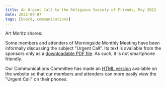 ```yaml
---
title: An Urgent Call to the Religious Society of Friends, May 2022
date: 2022-09-07
tags: [board, communications]
---
```


Art Moritz shares:

Some members and attenders of Morningside Monthly Meeting have been informally discussing the subject "Urgent Call". Its text is available from the sponsors only as a [downloadable PDF file](https://img1.wsimg.com/blobby/go/53cdbcd4-0cda-4cfe-b4c7-3a9a2892e5b9/UrgentCall_toRSoF-FINAL.pdf). As such, it is not smartphone friendly.

Our Communications Committee has made an [HTML version](/communications/urgentcall) available on the website so that our members and attenders can more easily view the "Urgent Call" on their phones.
